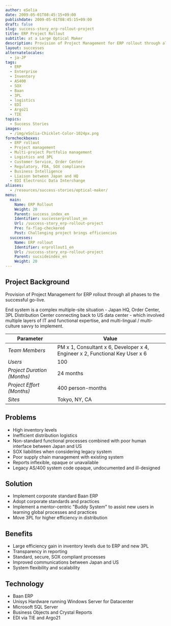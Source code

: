 ```yaml
---
author: eSolia
date: 2009-05-01T08:45:15+09:00
publishdate: 2009-05-01T08:45:15+09:00
draft: false
slug: success-story_erp-rollout-project
title: ERP Project Rollout
subtitle: at a Large Optical Maker
description: Provision of Project Management for ERP rollout through all phases to the successful go-live. - from eSolia Inc.
layout: successes
alternatelocales:
  - ja-JP
tags:
  - ERP
  - Enterprise
  - Inventory
  - AS400
  - SOX
  - Baan
  - 3PL
  - logistics
  - EDI
  - Argo21
  - TIE
topics:
  - Success Stories
images:  
  - /img/eSolia-Chicklet-Color-1024px.png
formcheckboxes:
  - ERP rollout
  - Project management
  - Multi-project Portfolio management
  - Logistics and 3PL
  - Customer Service, Order Center
  - Regulatory, FDA, SOX compliance
  - Business Intelligence
  - Liaison between Japan and HQ
  - EDI Electronic Data Interchange
aliases:
  - /resources/success-stories/optical-maker/
menu:
  main:
    Name: ERP Rollout
    Weight: 20
    Parent: success_index_en
    Identifier: successerprollout_en
    Url: /success-story_erp-rollout-project
    Pre: fa-flag-checkered
    Post: Challenging project brings efficiencies
  successes:
    Name: ERP rollout
    Identifier: erprollout1_en
    Url: /success-story_erp-rollout-project
    Parent: sucsideindex_en
    Weight: 20
---
```


## Project Background

Provision of Project Management for ERP rollout through all phases to the successful go-live.

End system is a complex multiple-site situation - Japan HQ, Order Center, 3PL Distribution Center connecting back to US data center - which involved multiple layers of IT and functional expertise, and multi-lingual / multi-culture savvy to implement.

Parameter | Value
------|------
_Team Members_ | PM x 1, Consultant x 6, Developer x 4, Engineer x 2, Functional Key User x 6
_Users_ | 100
_Project Duration (Months)_ | 24 months
_Project Effort (Months)_ | 400 person-months
_Sites_ | Tokyo, NY, CA

## Problems

* High inventory levels
* Inefficient distribution logistics
* Non-standard functional processes combined with poor human interface between Japan and US
* SOX liabilities when considering legacy system
* Poor supply chain management with existing system
* Reports inflexible, opaque or unavailable
* Legacy AS/400 system code opaque, undocumented and ill-designed

## Solution

* Implement corporate standard Baan ERP
* Adopt corporate standards and practices
* Implement a mentor-centric "Buddy System" to assist new users in learning global processes and practices
* Move 3PL for higher efficiency in distribution

## Benefits

* Large efficiency gain in inventory levels due to ERP and new 3PL
* Transparency in reporting
* Standard, secure, SOX compliant processes
* Improved communications between Japan and US
* System flexibility and scalability

## Technology

* Baan ERP
* Unisys Hardware running Windows Server for Datacenter
* Microsoft SQL Server
* Business Objects and Crystal Reports
* EDI via TIE and Argo21
